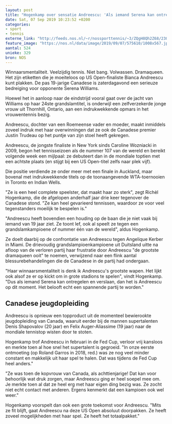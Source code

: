 ```yaml
---
layout: post
title: "Hogenkamp over sensatie Andreescu: 'Als iemand Serena kan ontregelen, is zij het'"
date: Sat, 07 Sep 2019 10:23:52 +0200
categories: 
- sport 
- tennis 
externe_link: "http://feeds.nos.nl/~r/nossporttennis/~3/ZQgH8Qh2Z68/2300700"
feature_image: "https://nos.nl/data/image/2019/09/07/575610/1008x567.jpg"
aantal: 524
unieke: 329
bron: NOS
---
```


<p>Winnaarsmentaliteit. Veelzijdig tennis. Niet bang. Volwassen. Dramaqueen. Het zijn etiketten die je moeiteloos op US Open-finaliste Bianca Andreescu kunt plakken. De pas 19-jarige Canadese is zaterdagavond een serieuze bedreiging voor opponente Serena Williams.</p>
<p>Hoewel het in aanloop naar de eindstrijd vooral gaat over de jacht van Williams op haar 24ste grandslamtitel, is onderwijl een zelfverzekerde jonge vrouw uit Thornhill, Ontario, aan een indrukwekkende opmars in het vrouwentennis bezig.</p>
<p>Andreescu, dochter van een Roemeense vader en moeder, maakt inmiddels zoveel indruk met haar overwinningen dat ze ook de Canadese premier Justin Trudeau op het puntje van zijn stoel heeft gekregen.</p>
<p>Andreescu, de jongste finaliste in New York sinds Caroline Wozniacki in 2009, begon het tennisseizoen als de nummer 107 van de wereld en bereikt volgende week een mijlpaal: ze debuteert dan in de mondiale toptien met een achtste plaats (en stijgt bij een US Open-titel zelfs naar plek vijf).</p>
<p>Die positie verdiende ze onder meer met een finale in Auckland, maar bovenal met indrukwekkende titels op de toonaangevende WTA-toernooien in Toronto en Indian Wells. </p>
<p>"Ze is een heel complete speelster, dat maakt haar zo sterk", zegt Richèl Hogenkamp, die de afgelopen anderhalf jaar drie keer tegenover de Canadese stond. "Ze kan heel gevarieerd tennissen, waardoor ze voor veel tegenstanders moeilijk te bespelen is."</p>
<p>"Andreescu heeft bovendien een houding op de baan die je niet vaak bij iemand van 19 jaar ziet. Ze toont lef, ook al speelt ze tegen een grandslamkampioene of nummer één van de wereld", aldus Hogenkamp.</p>
<p>Ze doelt daarbij op de confrontatie van Andreescu tegen Angelique Kerber in Miami. De drievoudig grandslampioenkampioene uit Duitsland uitte na afloop van de verloren partij haar frustratie door Andreescu "de grootste dramaqueen ooit" te noemen, verwijzend naar een flink aantal blessurebehandelingen die de Canadese in de partij had ondergaan.</p>
<p>"Haar winnaarsmentaliteit is denk ik Andreescu's grootste wapen. Het lijkt ook alsof ze er op kickt om in grote stadions te spelen", vindt Hogenkamp. "Dus als iemand Serena kan ontregelen en verslaan, dan het is Andreescu op dit moment. Het belooft echt een spannende partij te worden."</p>
<h2>Canadese jeugdopleiding</h2>
<p>Andreescu is opnieuw een topproduct uit de momenteel bewierookte jeugdopleiding van Canada, waaruit eerder bij de mannen supertalenten Denis Shapovalov (20 jaar) en Felix Auger-Aliassime (19 jaar) naar de mondiale tennistop wisten door te stoten.</p>
<p>Hogenkamp trof Andreescu in februari in de Fed Cup, verloor vrij kansloos en merkte toen al hoe snel het supertalent is gegroeid. "In onze eerste ontmoeting (op Roland Garros in 2018, red.) was ze nog veel minder constant en makkelijk uit haar spel te halen. Dat was tijdens de Fed Cup heel anders."</p>
<p>"Ze was toen de kopvrouw van Canada, als achttienjarige! Dat kan voor behoorlijk wat druk zorgen, maar Andreescu ging er heel soepel mee om. Je merkte toen al dat ze heel erg met haar eigen ding bezig was. Ze zocht niet echt contact met anderen. Ergens kenmerkt dat een kampioen ook wel weer."</p>
<p>Hogenkamp voorspelt dan ook een grote toekomst voor Andreescu. "Mits ze fit blijft, gaat Andreescu na deze US Open absoluut doorpakken. Ze heeft zoveel mogelijkheden met haar spel. Ze heeft het totaalpakket."</p><img src="http://feeds.feedburner.com/~r/nossporttennis/~4/ZQgH8Qh2Z68" height="1" width="1" alt=""/>
